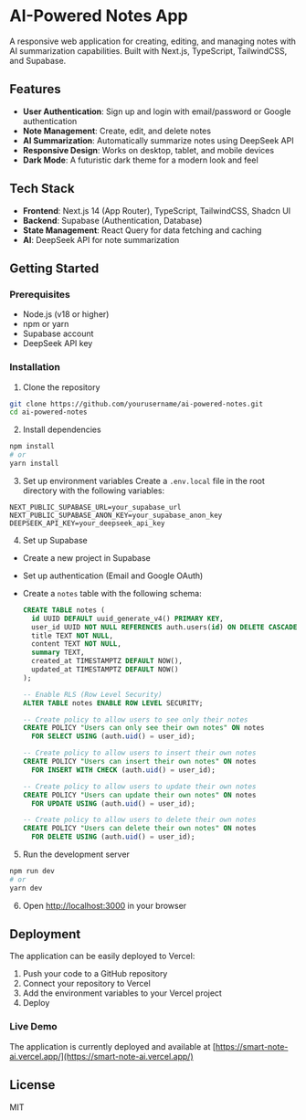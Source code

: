 # AI-Powered Notes App

A responsive web application for creating, editing, and managing notes with AI summarization capabilities. Built with Next.js, TypeScript, TailwindCSS, and Supabase.

## Features

- **User Authentication**: Sign up and login with email/password or Google authentication
- **Note Management**: Create, edit, and delete notes
- **AI Summarization**: Automatically summarize notes using DeepSeek API
- **Responsive Design**: Works on desktop, tablet, and mobile devices
- **Dark Mode**: A futuristic dark theme for a modern look and feel

## Tech Stack

- **Frontend**: Next.js 14 (App Router), TypeScript, TailwindCSS, Shadcn UI
- **Backend**: Supabase (Authentication, Database)
- **State Management**: React Query for data fetching and caching
- **AI**: DeepSeek API for note summarization

## Getting Started

### Prerequisites

- Node.js (v18 or higher)
- npm or yarn
- Supabase account
- DeepSeek API key

### Installation

1. Clone the repository

```bash
git clone https://github.com/yourusername/ai-powered-notes.git
cd ai-powered-notes
```

2. Install dependencies

```bash
npm install
# or
yarn install
```

3. Set up environment variables
   Create a `.env.local` file in the root directory with the following variables:

```
NEXT_PUBLIC_SUPABASE_URL=your_supabase_url
NEXT_PUBLIC_SUPABASE_ANON_KEY=your_supabase_anon_key
DEEPSEEK_API_KEY=your_deepseek_api_key
```

4. Set up Supabase

- Create a new project in Supabase
- Set up authentication (Email and Google OAuth)
- Create a `notes` table with the following schema:

  ```sql
  CREATE TABLE notes (
    id UUID DEFAULT uuid_generate_v4() PRIMARY KEY,
    user_id UUID NOT NULL REFERENCES auth.users(id) ON DELETE CASCADE,
    title TEXT NOT NULL,
    content TEXT NOT NULL,
    summary TEXT,
    created_at TIMESTAMPTZ DEFAULT NOW(),
    updated_at TIMESTAMPTZ DEFAULT NOW()
  );

  -- Enable RLS (Row Level Security)
  ALTER TABLE notes ENABLE ROW LEVEL SECURITY;

  -- Create policy to allow users to see only their notes
  CREATE POLICY "Users can only see their own notes" ON notes
    FOR SELECT USING (auth.uid() = user_id);

  -- Create policy to allow users to insert their own notes
  CREATE POLICY "Users can insert their own notes" ON notes
    FOR INSERT WITH CHECK (auth.uid() = user_id);

  -- Create policy to allow users to update their own notes
  CREATE POLICY "Users can update their own notes" ON notes
    FOR UPDATE USING (auth.uid() = user_id);

  -- Create policy to allow users to delete their own notes
  CREATE POLICY "Users can delete their own notes" ON notes
    FOR DELETE USING (auth.uid() = user_id);
  ```

5. Run the development server

```bash
npm run dev
# or
yarn dev
```

6. Open [http://localhost:3000](http://localhost:3000) in your browser

## Deployment

The application can be easily deployed to Vercel:

1. Push your code to a GitHub repository
2. Connect your repository to Vercel
3. Add the environment variables to your Vercel project
4. Deploy

### Live Demo

The application is currently deployed and available at [https://smart-note-ai.vercel.app/](https://smart-note-ai.vercel.app/)

## License

MIT
